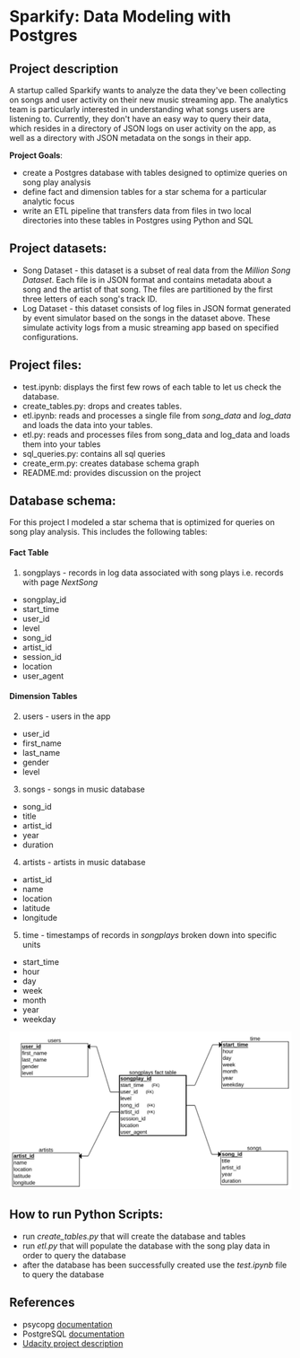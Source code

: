 # Sparkify: Data Modeling with Postgres

## Project description
A startup called Sparkify wants to analyze the data they've been collecting on songs and user activity on their new music streaming app. The analytics team is particularly interested in understanding what songs users are listening to. Currently, they don't have an easy way to query their data, which resides in a directory of JSON logs on user activity on the app, as well as a directory with JSON metadata on the songs in their app.

**Project Goals**: 
- create a Postgres database with tables designed to optimize queries on song play analysis
- define fact and dimension tables for a star schema for a particular analytic focus
- write an ETL pipeline that transfers data from files in two local directories into these tables in Postgres using Python and SQL
## Project datasets:
- Song Dataset - this dataset is a subset of real data from the *Million Song Dataset*. Each file is in JSON format and contains metadata about a song and the artist of that song. The files are partitioned by the first three letters of each song's track ID.
- Log Dataset - this dataset consists of log files in JSON format generated by event simulator based on the songs in the dataset above. These simulate activity logs from a music streaming app based on specified configurations.
## Project files:
- test.ipynb: displays the first few rows of each table to let us check the database.
- create_tables.py: drops and creates tables. 
- etl.ipynb: reads and processes a single file from *song_data* and *log_data* and loads the data into your tables. 
- etl.py: reads and processes files from song_data and log_data and loads them into your tables
- sql_queries.py: contains all sql queries
- create_erm.py: creates database schema graph
- README.md: provides discussion on the project
## Database schema:
For this project I modeled a star schema that is optimized for queries on song play analysis. This includes the following tables:
#### Fact Table
1. songplays - records in log data associated with song plays i.e. records with page *NextSong*
 - songplay_id
 - start_time
 - user_id
 - level
 - song_id
 - artist_id
 - session_id
 - location
 - user_agent
#### Dimension Tables
2. users - users in the app
 - user_id
 - first_name
 - last_name
 - gender
 - level
3. songs - songs in music database
 - song_id
 - title
 - artist_id
 - year
 - duration
4. artists - artists in music database
 - artist_id
 - name
 - location
 - latitude
 - longitude
5. time - timestamps of records in *songplays* broken down into specific units
 - start_time
 - hour
 - day
 - week
 - month
 - year
 - weekday
 
![Alt text](./star_schema_sparkify.png "Sparkify DB Star Schema")
## How to run Python Scripts:

- run *create_tables.py* that will create the database and tables
- run *etl.py* that will populate the database with the song play data in order to query the database
- after the database has been successfully created use the *test.ipynb* file to query the database

## References

- psycopg [documentation](https://www.psycopg.org/docs/)
- PostgreSQL [documentation](https://www.postgresql.org/docs/)
- [Udacity project description](https://www.udacity.com/)